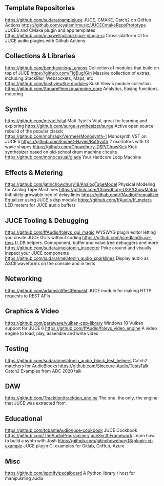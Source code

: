 ## Template Repositories

https://github.com/sudara/pamplejuce JUCE, CMAKE, Catch2 on GitHub Actions
https://github.com/eyalamirmusic/JUCECmakeRepoPrototype JUCE6 and CMake plugin and app templates
https://github.com/maxwellpollack/juce-plugin-ci Cross-platform CI for JUCE audio plugins with Github Actions

## Collections & Libraries

https://github.com/benthevining/Lemons Collection of modules that build on top of JUCE
https://github.com/FigBug/Gin Massive collection of extras, including StackBlur, Websockets, Maps, etc
https://github.com/kushview/kv-modules Kush View's module collection
https://github.com/SquarePine/squarepine_core Analytics, Easing functions, metering

## Synths

https://github.com/mtytel/vital Matt Tytel's Vital, great for learning and exploring
https://github.com/surge-synthesizer/surge Active open source rebuild of the popular classic
https://github.com/mohragk/VermeerMonosynth-1 Monosynth VST on JUCE 5
https://github.com/Emmet-Hayes/BatSynth 2 oscillators with 13 wave shapes
https://github.com/Chowdhury-DSP/ChowKick Kick synthesizer based on old-school drum machine circuits
https://github.com/monocasual/giada Your Hardcore Loop Machine

## Effects & Metering

https://github.com/jatinchowdhury18/AnalogTapeModel Physical Modeling for Analog Tape Machines
https://github.com/Chowdhury-DSP/ChowMatrix Inifinitely growable tree of delay lines
https://github.com/ffAudio/Frequalizer Equalizer using JUCE's dsp module
https://github.com/ffAudio/ff_meters LED meters for JUCE audio buffers

## JUCE Tooling & Debugging

https://github.com/ffAudio/foleys_gui_magic WYSWYG plugin editor letting you create JUCE GUIs without coding
https://github.com/jcredland/juce-toys LLDB helpers. Comoponent, buffer and value tree debuggers and more
https://github.com/sudara/melatonin_inspector Poke around and visually inspect your JUCE components
https://github.com/sudara/melatonin_audio_sparklines Display audio as ASCII waveforms on the console and in tests

## Networking

https://github.com/adamski/RestRequest JUCE module for making HTTP requests to REST APIs

## Graphics & Video

https://github.com/parawave/vulkan-cpp-library Windows 10 Vulkan support for JUCE 6
https://github.com/ffAudio/foleys_video_engine A video engine to load, play, assemble and write video

## Testing

https://github.com/sudara/melatonin_audio_block_test_helpers Catch2 matchers for AudioBlocks
https://github.com/Sinecure-Audio/TestsTalk Catch2 Examples from ADC 2020 talk

## DAW

https://github.com/Tracktion/tracktion_engine The one, the only, the engine that JUCE was extracted from. 

## Educational

https://github.com/tobanteAudio/juce-cookbook JUCE Cookbook
https://github.com/TheAudioProgrammer/juceSynthFramework Learn how to build a synth with Josh
https://github.com/jatinchowdhury18/plugin-ci-example JUCE plugin CI examples for Gitlab, GitHub, Azure

## Misc

https://github.com/spotify/pedalboard A Python library / host for manipulating audio 